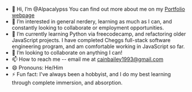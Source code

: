 - 👋 Hi, I’m @Alpacalypss You can find out more about me on my [Portfolio webpage](alpacalypss.github.io "Link to my portfolio")
- 👀 I’m interested in general nerdery, learning as much as I can, and constantly looking to collaborate or employment opportunities.
- 🌱 I’m currently learning Python via freecodecamp, and refactoring older JavaScript projects. I have completed Cheggs full-stack software engineering program, and am comfortable working in JavaScript so far.
- 💞️ I’m looking to collaborate on anything I can!
- 📫 How to reach me -- email me at cainbailey1993@gmail.com
- 😄 Pronouns: He/Him
- ⚡ Fun fact: I've always been a hobbyist, and I do my best learning through complete immersion, and absorption.

<!---
Alpacalypss/Alpacalypss is a ✨ special ✨ repository because its `README.md` (this file) appears on your GitHub profile.
You can click the Preview link to take a look at your changes.
--->
